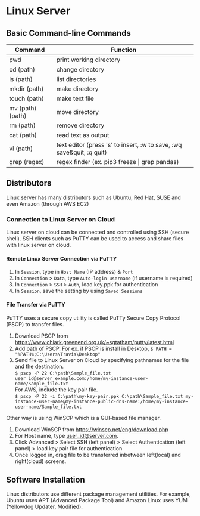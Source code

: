 # Linux Server

## Basic Command-line Commands
|Command|Function|
|--|--|
|pwd|print working directory|
|cd (path)|change directory|
|ls (path)|list directories|
|mkdir (path)|make directory|
|touch (path)|make text file|
|mv (path) (path)|move directory|
|rm (path)|remove directory|
|cat (path)|read text as output|
|vi (path)|text editor (press 's' to insert, :w to save, :wq save&quit, :q quit)|
|grep (regex)|regex finder (ex. pip3 freeze \| grep pandas)|

## Distributors
Linux server has many distributors such as Ubuntu, Red Hat, SUSE and even Amazon (through AWS EC2)

### Connection to Linux Server on Cloud
Linux server on cloud can be connected and controlled using SSH (secure shell). SSH clients such as PuTTY can be used to access and share files with linux server on cloud.

#### Remote Linux Server Connection via PuTTY
1. In `Session`, type in `Host Name` (IP address) & `Port`
2. In `Connection` > `Data`, type `Auto-login username` (if username is required)
3. In `Connection` > `SSH` > `Auth`, load key.ppk for authentication
4. In `Session`, save the setting by using `Saved Sessions`

#### File Transfer via PuTTY
PuTTY uses a secure copy utility is called PuTTy Secure Copy Protocol (PSCP) to transfer files.<br>
1. Download PSCP from https://www.chiark.greenend.org.uk/~sgtatham/putty/latest.html
2. Add path of PSCP. For ex. if PSCP is install in Desktop, `$ PATH = "%PATH%;C:\Users\Travis\Desktop"`
3. Send file to Linux Server on Cloud by specifying pathnames for the file and the destination.<br>
`$ pscp -P 22 C:\path\Sample_file.txt user_id@server_example.com:/home/my-instance-user-name/Sample_file.txt`<br>
For AWS, include the key pair file.<br>
`$ pscp -P 22 -i C:\path\my-key-pair.ppk C:\path\Sample_file.txt my-instance-user-name@my-instance-public-dns-name:/home/my-instance-user-name/Sample_file.txt`

Other way is using WinSCP which is a GUI-based file manager.
1. Download WinSCP from https://winscp.net/eng/download.php
2. For Host name, type user_id@server.com.
3. Click Advanced > Select SSH (left panel) > Select Authentication (left panel) > load key pair file for authentication
4. Once logged in, drag file to be transferred inbetween left(local) and right(cloud) screens.

## Software Installation
Linux distributors use different package management utilities. For example, Ubuntu uses APT (Advanced Package Tool) and Amazon Linux uses YUM (Yellowdog Updater, Modified).




